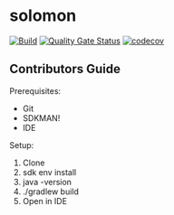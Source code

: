 # solomon
[![Build](https://github.com/mwierzchowski/solomon/actions/workflows/build.yml/badge.svg)](https://github.com/mwierzchowski/solomon/actions/workflows/build.yml)
[![Quality Gate Status](https://sonarcloud.io/api/project_badges/measure?project=mwierzchowski_solomon&metric=alert_status)](https://sonarcloud.io/summary/new_code?id=mwierzchowski_solomon)
[![codecov](https://codecov.io/gh/mwierzchowski/solomon/graph/badge.svg?token=v37LSrM9dR)](https://codecov.io/gh/mwierzchowski/solomon)

## Contributors Guide

Prerequisites:
- Git
- SDKMAN!
- IDE

Setup:
1. Clone
2. sdk env install
3. java -version
4. ./gradlew build
5. Open in IDE